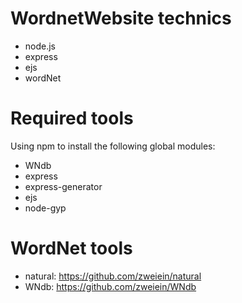 WordnetWebsite  technics
==============
* node.js
* express
* ejs
* wordNet

Required tools
=============
Using npm to install the following global modules:
* WNdb
* express
* express-generator
* ejs
* node-gyp

WordNet tools
============
* natural: https://github.com/zweiein/natural
* WNdb: https://github.com/zweiein/WNdb



